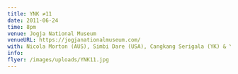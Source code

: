 ```yaml
---
title: YNK ≠11
date: 2011-06-24
time: 8pm
venue: Jogja National Museum
venueURL: https://jogjanationalmuseum.com/
with: Nicola Morton (AUS), Simbi Dare (USA), Cangkang Serigala (YK) & Yayasan Disco Horror (YK)
info:
flyer: /images/uploads/YNK11.jpg
---
```

